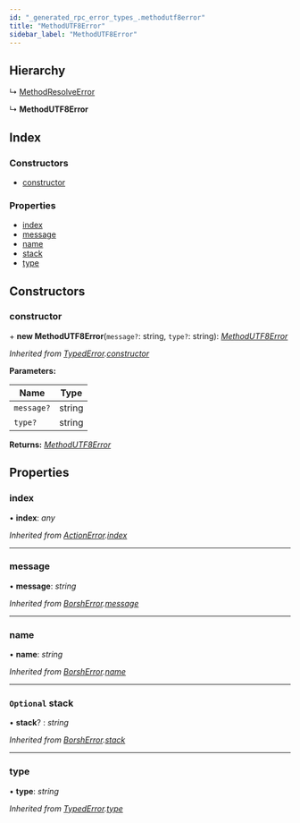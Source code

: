 ```yaml
---
id: "_generated_rpc_error_types_.methodutf8error"
title: "MethodUTF8Error"
sidebar_label: "MethodUTF8Error"
---
```


## Hierarchy

  ↳ [MethodResolveError](_generated_rpc_error_types_.methodresolveerror.md)

  ↳ **MethodUTF8Error**

## Index

### Constructors

* [constructor](_generated_rpc_error_types_.methodutf8error.md#constructor)

### Properties

* [index](_generated_rpc_error_types_.methodutf8error.md#index)
* [message](_generated_rpc_error_types_.methodutf8error.md#message)
* [name](_generated_rpc_error_types_.methodutf8error.md#name)
* [stack](_generated_rpc_error_types_.methodutf8error.md#optional-stack)
* [type](_generated_rpc_error_types_.methodutf8error.md#type)

## Constructors

###  constructor

\+ **new MethodUTF8Error**(`message?`: string, `type?`: string): *[MethodUTF8Error](_generated_rpc_error_types_.methodutf8error.md)*

*Inherited from [TypedError](_utils_errors_.typederror.md).[constructor](_utils_errors_.typederror.md#constructor)*

**Parameters:**

Name | Type |
------ | ------ |
`message?` | string |
`type?` | string |

**Returns:** *[MethodUTF8Error](_generated_rpc_error_types_.methodutf8error.md)*

## Properties

###  index

• **index**: *any*

*Inherited from [ActionError](_generated_rpc_error_types_.actionerror.md).[index](_generated_rpc_error_types_.actionerror.md#index)*

___

###  message

• **message**: *string*

*Inherited from [BorshError](_utils_serialize_.borsherror.md).[message](_utils_serialize_.borsherror.md#message)*

___

###  name

• **name**: *string*

*Inherited from [BorshError](_utils_serialize_.borsherror.md).[name](_utils_serialize_.borsherror.md#name)*

___

### `Optional` stack

• **stack**? : *string*

*Inherited from [BorshError](_utils_serialize_.borsherror.md).[stack](_utils_serialize_.borsherror.md#optional-stack)*

___

###  type

• **type**: *string*

*Inherited from [TypedError](_utils_errors_.typederror.md).[type](_utils_errors_.typederror.md#type)*
